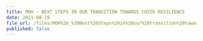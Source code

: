 ```yaml
---
title: MOH - NEXT STEPS IN OUR TRANSITION TOWARDS COVID RESILIENCE
date: 2021-08-19
file_url: /files/MOH%20_%20Next%20Steps%20in%20our%20transition%20towards%20COVID%20resilience.pdf
published: false
---
```



